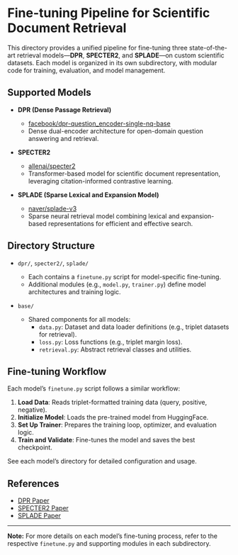 # Fine-tuning Pipeline for Scientific Document Retrieval

This directory provides a unified pipeline for fine-tuning three state-of-the-art retrieval models—**DPR**, **SPECTER2**, and **SPLADE**—on custom scientific datasets. Each model is organized in its own subdirectory, with modular code for training, evaluation, and model management.

## Supported Models

- **DPR (Dense Passage Retrieval)**
  - [facebook/dpr-question_encoder-single-nq-base](https://huggingface.co/facebook/dpr-question_encoder-single-nq-base)
  - Dense dual-encoder architecture for open-domain question answering and retrieval.

- **SPECTER2**
  - [allenai/specter2](https://huggingface.co/allenai/specter2)
  - Transformer-based model for scientific document representation, leveraging citation-informed contrastive learning.

- **SPLADE (Sparse Lexical and Expansion Model)**
  - [naver/splade-v3](https://huggingface.co/naver/splade-v3)
  - Sparse neural retrieval model combining lexical and expansion-based representations for efficient and effective search.

## Directory Structure

- `dpr/`, `specter2/`, `splade/`
  - Each contains a `finetune.py` script for model-specific fine-tuning.
  - Additional modules (e.g., `model.py`, `trainer.py`) define model architectures and training logic.

- `base/`
  - Shared components for all models:
    - `data.py`: Dataset and data loader definitions (e.g., triplet datasets for retrieval).
    - `loss.py`: Loss functions (e.g., triplet margin loss).
    - `retrieval.py`: Abstract retrieval classes and utilities.

## Fine-tuning Workflow

Each model’s `finetune.py` script follows a similar workflow:
1. **Load Data**: Reads triplet-formatted training data (query, positive, negative).
2. **Initialize Model**: Loads the pre-trained model from HuggingFace.
3. **Set Up Trainer**: Prepares the training loop, optimizer, and evaluation logic.
4. **Train and Validate**: Fine-tunes the model and saves the best checkpoint.

See each model’s directory for detailed configuration and usage.

## References

- [DPR Paper](https://arxiv.org/abs/2004.04906)
- [SPECTER2 Paper](https://arxiv.org/abs/2305.14722)
- [SPLADE Paper](https://arxiv.org/abs/2104.06967)

---

**Note:** For more details on each model’s fine-tuning process, refer to the respective `finetune.py` and supporting modules in each subdirectory.
